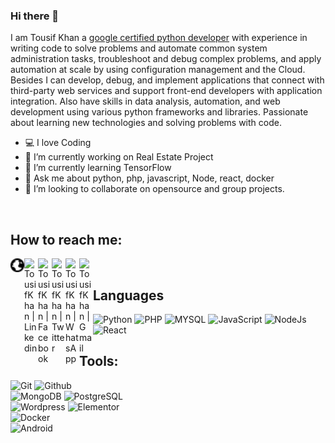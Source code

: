 ### Hi there 👋

I am Tousif Khan a [google certified python developer](https://www.coursera.org/account/accomplishments/professional-cert/JEY2MYBN8W3M) with experience in writing code to solve problems and automate common system administration tasks, troubleshoot and debug complex problems, and apply automation at scale by using configuration management and the Cloud. Besides I can develop, debug, and implement applications that connect with third-party web services and support front-end developers with application integration. Also have skills in data analysis, automation, and web development using various python frameworks and libraries. Passionate about learning new technologies and solving problems with code.
<br />

- 💻 I love Coding
- 🔭 I’m currently working on Real Estate Project
- 🌱 I’m currently learning TensorFlow
- 💬 Ask me about python, php, javascript, Node, react, docker
- 👯 I’m looking to collaborate on opensource and group projects.

<br />

## How to reach me:

[<img align="left" alt="TousifKhan" width="22px" src="https://raw.githubusercontent.com/iconic/open-iconic/master/svg/globe.svg" />](https://www.gnomicsolutions.com)
[<img align="left" alt="TousifKhan | Linkedin" width="22px" src="https://cdn.jsdelivr.net/npm/simple-icons@v3/icons/linkedin.svg" />](https://www.linkedin.com/)
[<img align="left" alt="TousifKhan | Facebook" width="22px" src="https://cdn.jsdelivr.net/npm/simple-icons@v3/icons/facebook.svg" />](https://www.facebook.com)
[<img align="left" alt="TousifKhan | Twitter" width="22px" src="https://cdn.jsdelivr.net/npm/simple-icons@v3/icons/twitter.svg" />](https://www.twitter.com)
[<img align="left" alt="TousifKhan | WhatsApp" width="22px" src="https://cdn.jsdelivr.net/npm/simple-icons@v3/icons/whatsapp.svg" />](https://wa.me/+923329736195)
[<img align="left" alt="TousifKhan | Gmail" width="22px" src="https://cdn.jsdelivr.net/npm/simple-icons@v3/icons/gmail.svg" />](mailto:tousifkhan.kpk@gmail.com)

<br /> 

## Languages

![Python](https://img.shields.io/badge/-Python-000000?style=flat&logo=python)
![PHP](https://img.shields.io/badge/-PHP-000000?style=flat&logo=php)
![MYSQL](https://img.shields.io/badge/-MySQL-000000?style=flat&logo=mysql)
![JavaScript](https://img.shields.io/badge/-JavaScript-000000?style=flat&logo=javascript)
![NodeJs](https://img.shields.io/badge/-Node-000000?style=flat&logo=Node.js)
![React](https://img.shields.io/badge/-React-000000?style=flat&logo=react)

## Tools:

![Git](https://img.shields.io/badge/-Git-000000?style=flat&logo=git)
![Github](https://img.shields.io/badge/-Github-000000?style=flat&logo=github) <br />
![MongoDB](https://img.shields.io/badge/-MongoDB-000000?style=flat&logo=mongodb)
![PostgreSQL](https://img.shields.io/badge/-PostgreSQL-000000?style=flat&logo=postgresql) <br />
![Wordpress](https://img.shields.io/badge/-WordPress-000000?style=flat&logo=wordpress)
![Elementor](https://img.shields.io/badge/-Elementor-000000?style=flat&logo=elementor)<br />
![Docker](https://img.shields.io/badge/-Docker-000000?style=flat&logo=docker)<br />
![Android](https://img.shields.io/badge/-Android-000000?style=flat&logo=android)


<!--
**tousifkhan-gs/tousifkhan-gs** is a ✨ _special_ ✨ repository because its `README.md` (this file) appears on your GitHub profile.

Here are some ideas to get you started:

- 💻 I love Coding
- 🔭 I’m currently working on Real Estate Project
- 🌱 I’m currently learning TensorFlow
- 👯 I’m looking to collaborate on opensource and group projects.
- 🤔 I’m looking for help with ...
- 💬 Ask me about ...
- 📫 How to reach me: ...
- 😄 Pronouns: ...
- ⚡ Fun fact: ...
-->
